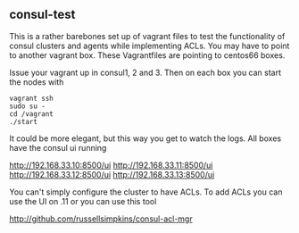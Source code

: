## consul-test

This is a rather barebones set up of vagrant files to test the functionality of consul clusters and agents while implementing ACLs. You may have to point to another vagrant box. These Vagrantfiles are pointing to centos66 boxes.

Issue your vagrant up in consul1, 2 and 3. Then on each box you can start the nodes with

```
vagrant ssh
sudo su -
cd /vagrant
./start
```

It could be more elegant, but this way you get to watch the logs. All boxes have the consul ui running

http://192.168.33.10:8500/ui
http://192.168.33.11:8500/ui
http://192.168.33.12:8500/ui
http://192.168.33.13:8500/ui

You can't simply configure the cluster to have ACLs. To add ACLs you can use the UI on .11 or you can use this tool

http://github.com/russellsimpkins/consul-acl-mgr



